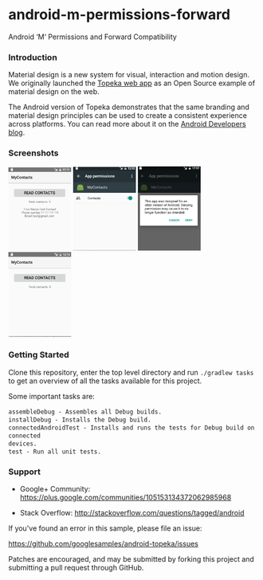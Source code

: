 # android-m-permissions-forward

Android ‘M‘ Permissions and Forward Compatibility 

### Introduction

Material design is a new system for visual, interaction and motion design. We
originally launched the [Topeka web app](https://github.com/Polymer/topeka)
as an Open Source example of material design on the web.

The Android version of Topeka demonstrates that the same branding and material
design principles can be used to create a consistent experience across
platforms. You can read more about it on the
[Android Developers
blog](http://android-developers.blogspot.co.uk/2015/06/more-material-design-with-topeka-for_16.html).

### Screenshots

<img src="screenshots/Screenshot1.png" width="25%" />
<img src="screenshots/Screenshot2.png" width="25%" />
<img src="screenshots/Screenshot3.png" width="25%" />
<img src="screenshots/Screenshot4.png" width="25%" />

### Getting Started

Clone this repository, enter the top level directory and run <code>./gradlew tasks</code> to get an overview of all the tasks available for this project.

Some important tasks are:

```
assembleDebug - Assembles all Debug builds.
installDebug - Installs the Debug build.
connectedAndroidTest - Installs and runs the tests for Debug build on connected
devices.
test - Run all unit tests.
```

### Support

- Google+ Community: https://plus.google.com/communities/105153134372062985968

- Stack Overflow: http://stackoverflow.com/questions/tagged/android

If you've found an error in this sample, please file an issue:

https://github.com/googlesamples/android-topeka/issues

Patches are encouraged, and may be submitted by forking this project and
submitting a pull request through GitHub.
